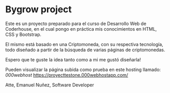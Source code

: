 # Bygrow project


Este es un proyecto preparado para el curso de Desarrollo Web de Coderhouse, en el cual pongo en práctica mis conocimientos en HTML, CSS y Bootstrap.

El mismo está basado en una Criptomoneda, con su respectiva tecnología, todo diseñado a partir de la búsqueda de varias páginas de criptomonedas. 

Espero que te guste la idea tanto como a mi me gustó diseñarla!

Pueden visualizar la página subida como prueba en este hosting llamado: *000webhost* 
https://proyecttestone.000webhostapp.com/


Atte,
Emanuel Nuñez, Software Developer
